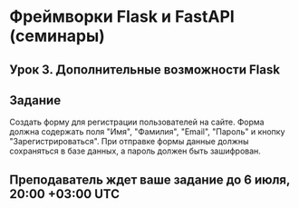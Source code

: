 #  Фреймворки Flask и FastAPI (семинары)

## Урок 3. Дополнительные возможности Flask

## Задание

Создать форму для регистрации пользователей на сайте. Форма должна содержать поля "Имя", "Фамилия", "Email", "Пароль" и кнопку "Зарегистрироваться". При отправке формы данные должны сохраняться в базе данных, а пароль должен быть зашифрован.

## Преподаватель ждет ваше задание до 6 июля, 20:00 +03:00 UTC